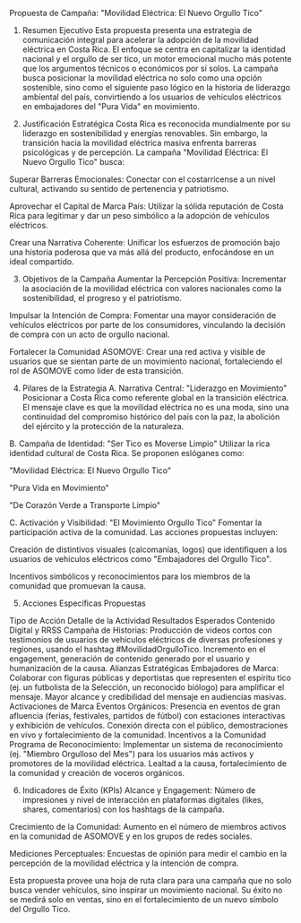 Propuesta de Campaña: "Movilidad Eléctrica: El Nuevo Orgullo Tico"
1. Resumen Ejecutivo
Esta propuesta presenta una estrategia de comunicación integral para acelerar la adopción de la movilidad eléctrica en Costa Rica. El enfoque se centra en capitalizar la identidad nacional y el orgullo de ser tico, un motor emocional mucho más potente que los argumentos técnicos o económicos por sí solos. La campaña busca posicionar la movilidad eléctrica no solo como una opción sostenible, sino como el siguiente paso lógico en la historia de liderazgo ambiental del país, convirtiendo a los usuarios de vehículos eléctricos en embajadores del "Pura Vida" en movimiento.

2. Justificación Estratégica
Costa Rica es reconocida mundialmente por su liderazgo en sostenibilidad y energías renovables. Sin embargo, la transición hacia la movilidad eléctrica masiva enfrenta barreras psicológicas y de percepción. La campaña "Movilidad Eléctrica: El Nuevo Orgullo Tico" busca:

Superar Barreras Emocionales: Conectar con el costarricense a un nivel cultural, activando su sentido de pertenencia y patriotismo.

Aprovechar el Capital de Marca País: Utilizar la sólida reputación de Costa Rica para legitimar y dar un peso simbólico a la adopción de vehículos eléctricos.

Crear una Narrativa Coherente: Unificar los esfuerzos de promoción bajo una historia poderosa que va más allá del producto, enfocándose en un ideal compartido.

3. Objetivos de la Campaña
Aumentar la Percepción Positiva: Incrementar la asociación de la movilidad eléctrica con valores nacionales como la sostenibilidad, el progreso y el patriotismo.

Impulsar la Intención de Compra: Fomentar una mayor consideración de vehículos eléctricos por parte de los consumidores, vinculando la decisión de compra con un acto de orgullo nacional.

Fortalecer la Comunidad ASOMOVE: Crear una red activa y visible de usuarios que se sientan parte de un movimiento nacional, fortaleciendo el rol de ASOMOVE como líder de esta transición.

4. Pilares de la Estrategia
A. Narrativa Central: "Liderazgo en Movimiento"
Posicionar a Costa Rica como referente global en la transición eléctrica. El mensaje clave es que la movilidad eléctrica no es una moda, sino una continuidad del compromiso histórico del país con la paz, la abolición del ejército y la protección de la naturaleza.

B. Campaña de Identidad: "Ser Tico es Moverse Limpio"
Utilizar la rica identidad cultural de Costa Rica. Se proponen eslóganes como:

"Movilidad Eléctrica: El Nuevo Orgullo Tico"

"Pura Vida en Movimiento"

"De Corazón Verde a Transporte Limpio"

C. Activación y Visibilidad: "El Movimiento Orgullo Tico"
Fomentar la participación activa de la comunidad. Las acciones propuestas incluyen:

Creación de distintivos visuales (calcomanías, logos) que identifiquen a los usuarios de vehículos eléctricos como "Embajadores del Orgullo Tico".

Incentivos simbólicos y reconocimientos para los miembros de la comunidad que promuevan la causa.

5. Acciones Específicas Propuestas

Tipo de Acción	Detalle de la Actividad	Resultados Esperados
Contenido Digital y RRSS	Campaña de Historias: Producción de videos cortos con testimonios de usuarios de vehículos eléctricos de diversas profesiones y regiones, usando el hashtag #MovilidadOrgulloTico.	Incremento en el engagement, generación de contenido generado por el usuario y humanización de la causa.
Alianzas Estratégicas	Embajadores de Marca: Colaborar con figuras públicas y deportistas que representen el espíritu tico (ej. un futbolista de la Selección, un reconocido biólogo) para amplificar el mensaje.	Mayor alcance y credibilidad del mensaje en audiencias masivas.
Activaciones de Marca	Eventos Orgánicos: Presencia en eventos de gran afluencia (ferias, festivales, partidos de fútbol) con estaciones interactivas y exhibición de vehículos.	Conexión directa con el público, demostraciones en vivo y fortalecimiento de la comunidad.
Incentivos a la Comunidad	Programa de Reconocimiento: Implementar un sistema de reconocimiento (ej. "Miembro Orgulloso del Mes") para los usuarios más activos y promotores de la movilidad eléctrica.	Lealtad a la causa, fortalecimiento de la comunidad y creación de voceros orgánicos.

6. Indicadores de Éxito (KPIs)
Alcance y Engagement: Número de impresiones y nivel de interacción en plataformas digitales (likes, shares, comentarios) con los hashtags de la campaña.

Crecimiento de la Comunidad: Aumento en el número de miembros activos en la comunidad de ASOMOVE y en los grupos de redes sociales.

Mediciones Perceptuales: Encuestas de opinión para medir el cambio en la percepción de la movilidad eléctrica y la intención de compra.

Esta propuesta provee una hoja de ruta clara para una campaña que no solo busca vender vehículos, sino inspirar un movimiento nacional. Su éxito no se medirá solo en ventas, sino en el fortalecimiento de un nuevo símbolo del Orgullo Tico.
